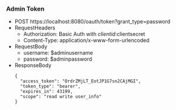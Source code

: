 ### Admin Token

* POST https://localhost:8080/oauth/token?grant_type=password
* RequestHeaders
  * Authorization: Basic Auth with $clientid:$clientsecret
  * Content-Type: application/x-www-form-urlencoded
* RequestBody
  * username: $adminusername
  * password: $adminpassword
* ResponseBody
  ```
  {
    "access_token": "OrdrZMjLT_EotJP1G7sn2CAjMGI",
    "token_type": "bearer",
    "expires_in": 43199,
    "scope": "read write user_info"
  }
  ```
